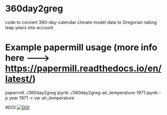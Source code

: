 # 360day2greg
code to convert 360-day-calendar climate model data to Gregorian taking leap years into account

# Example papermill usage (more info here ---> https://papermill.readthedocs.io/en/latest/)
papermill ./360day2greg.ipynb ./360day2greg-air_temperature-1971.ipynb -p year 1971 -r var air_temperature

#DOI
[![DOI](https://zenodo.org/badge/541836316.svg)](https://zenodo.org/badge/latestdoi/541836316)
